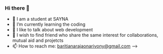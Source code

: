 ### Hi there 👋
- 🔭 I am a student at SAYNA 
- 🌱 I’m currently learning the coding
- 👯 I like to talk about web development
- 🤔 I wish to find friend who share the same interest for collaborations, mutual aid and projetcts 
- 📫 How to reach me: baritianarajaonarivony@gmail.com
-->
